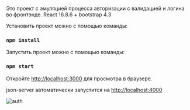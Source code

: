 Это проект с эмуляцией процесса авторизации с валидацией и логина во фронтэнде.
React 16.8.6 + bootstrap 4.3

Установить проект можно с помощью команды:

### `npm install`

Запустить проект можно с помощью команды:
### `npm start`

Откройте [http://localhost:3000](http://localhost:3000) для просмотра в браузере.

json-server автоматически запустится на  [http://localhost:4000](http://localhost:4000)


![auth](https://i.ibb.co/S36XvX3/auth.png)
